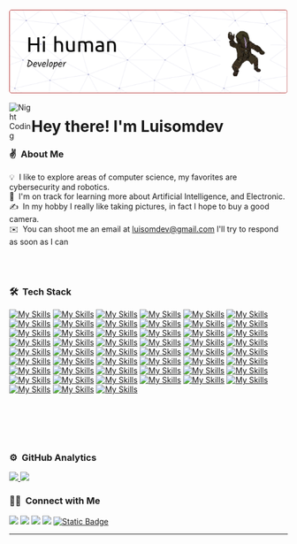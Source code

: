 ![Aditya Vikram Singh Banner](https://github.com/luisomdev/luisomdev/blob/main/resources/github-header-image.png)

<img alt="Night Coding" src="https://media2.giphy.com/media/v1.Y2lkPTc5MGI3NjExeno5MW1mbjc2OXpqMDhxNzVuZ2Rma2Zzamk5dGZya3J6ZWtya3E4biZlcD12MV9pbnRlcm5hbF9naWZfYnlfaWQmY3Q9Zw/BK1EfIsdkKZMY/giphy.gif" width='40' align="left"/><h1> Hey there! I'm Luisomdev</h1>


### :v: &nbsp;About Me

💡 &nbsp;I like to explore areas of computer science, my favorites are cybersecurity and robotics.\
🌱 &nbsp;I'm on track for learning more about Artificial Intelligence, and Electronic.\
✍️ &nbsp;In my hobby I really like taking pictures, in fact I hope to buy a good camera.\
✉️ &nbsp;You can shoot me an email at luisomdev@gmail.com I'll try to respond as soon as I can

<br> </br>

### 🛠 &nbsp;Tech Stack

[![My Skills](https://skillicons.dev/icons?i=html)](https://developer.mozilla.org/es/docs/Glossary/HTML5)
[![My Skills](https://skillicons.dev/icons?i=htmx)](https://www.sqlite.org/)
[![My Skills](https://skillicons.dev/icons?i=css)]([https://docker.com](https://developer.mozilla.org/en-US/docs/Web/CSS))
[![My Skills](https://skillicons.dev/icons?i=js)]([https://docker.com](https://developer.mozilla.org/en-US/docs/Web/JavaScript))
[![My Skills](https://skillicons.dev/icons?i=py)](https://www.python.org/)
[![My Skills](https://skillicons.dev/icons?i=rust)](https://www.rust-lang.org/es)
[![My Skills](https://skillicons.dev/icons?i=typescript)](https://www.typescriptlang.org/docs/)
[![My Skills](https://skillicons.dev/icons?i=cpp)](https://isocpp.org/)
[![My Skills](https://skillicons.dev/icons?i=java)](https://www.oracle.com/java/)
[![My Skills](https://skillicons.dev/icons?i=sqlite)](https://www.sqlite.org/)
[![My Skills](https://skillicons.dev/icons?i=postgres)](https://www.sqlite.org/)
[![My Skills](https://skillicons.dev/icons?i=mysql)](https://www.sqlite.org/)
[![My Skills](https://skillicons.dev/icons?i=mongodb)](https://www.sqlite.org/)
[![My Skills](https://skillicons.dev/icons?i=redis)](https://www.sqlite.org/)
[![My Skills](https://skillicons.dev/icons?i=vue)](https://www.sqlite.org/)
[![My Skills](https://skillicons.dev/icons?i=tailwind)](https://www.sqlite.org/)
[![My Skills](https://skillicons.dev/icons?i=svg)](https://www.sqlite.org/)
[![My Skills](https://skillicons.dev/icons?i=figma)](https://www.sqlite.org/)
[![My Skills](https://skillicons.dev/icons?i=tauri)](https://www.sqlite.org/)
[![My Skills](https://skillicons.dev/icons?i=vite)](https://www.sqlite.org/)
[![My Skills](https://skillicons.dev/icons?i=vitest)](https://www.sqlite.org/)
[![My Skills](https://skillicons.dev/icons?i=astro)](https://www.sqlite.org/)
[![My Skills](https://skillicons.dev/icons?i=nuxtjs)](https://www.sqlite.org/)
[![My Skills](https://skillicons.dev/icons?i=docker)](https://www.sqlite.org/)
[![My Skills](https://skillicons.dev/icons?i=nginx)](https://www.sqlite.org/)
[![My Skills](https://skillicons.dev/icons?i=kubernetes)](https://www.sqlite.org/)
[![My Skills](https://skillicons.dev/icons?i=nest)](https://www.sqlite.org/)
[![My Skills](https://skillicons.dev/icons?i=fastapi)](https://www.sqlite.org/)
[![My Skills](https://skillicons.dev/icons?i=spring)](https://www.sqlite.org/)
[![My Skills](https://skillicons.dev/icons?i=go)](https://www.sqlite.org/)
[![My Skills](https://skillicons.dev/icons?i=firebase)](https://www.sqlite.org/)
[![My Skills](https://skillicons.dev/icons?i=supabase)](https://www.sqlite.org/)
[![My Skills](https://skillicons.dev/icons?i=pocketbase)](https://www.sqlite.org/)
[![My Skills](https://skillicons.dev/icons?i=robloxstudio)](https://www.sqlite.org/)
[![My Skills](https://skillicons.dev/icons?i=anaconda)](https://www.sqlite.org/)
[![My Skills](https://skillicons.dev/icons?i=bash)](https://www.sqlite.org/)
[![My Skills](https://skillicons.dev/icons?i=blender)](https://www.sqlite.org/)
[![My Skills](https://skillicons.dev/icons?i=git)](https://www.sqlite.org/)
[![My Skills](https://skillicons.dev/icons?i=github)](https://www.sqlite.org/)
[![My Skills](https://skillicons.dev/icons?i=gcp)](https://www.sqlite.org/)
[![My Skills](https://skillicons.dev/icons?i=hibernate)](https://www.sqlite.org/)
[![My Skills](https://skillicons.dev/icons?i=latex)](https://www.sqlite.org/)
[![My Skills](https://skillicons.dev/icons?i=lua)](https://www.sqlite.org/)
[![My Skills](https://skillicons.dev/icons?i=md)](https://www.sqlite.org/)
[![My Skills](https://skillicons.dev/icons?i=postman)](https://www.sqlite.org/)
[![My Skills](https://skillicons.dev/icons?i=prisma)](https://www.sqlite.org/)
[![My Skills](https://skillicons.dev/icons?i=selenium)](https://www.sqlite.org/)
[![My Skills](https://skillicons.dev/icons?i=godot)](https://www.sqlite.org/)
[![My Skills](https://skillicons.dev/icons?i=wasm)](https://www.sqlite.org/)
[![My Skills](https://skillicons.dev/icons?i=opencv)](https://www.sqlite.org/)
[![My Skills](https://skillicons.dev/icons?i=Docker)](https://docker.com)


<br> </br>
<br> </br>

### ⚙️ &nbsp;GitHub Analytics

<p align="left">
<a href="https://github.com/luisomdev">
  <img height="180em" src="https://github-readme-stats-eight-theta.vercel.app/api?username=luisomdev&show_icons=true&theme=algolia&include_all_commits=true&count_private=true"/>
  <img height="180em" src="https://github-readme-stats-eight-theta.vercel.app/api/top-langs/?username=luisomdev&layout=compact&langs_count=8&theme=algolia"/>
</a>
</p>

### 🤝🏻 &nbsp;Connect with Me

<p align="left">
<a href="https://discord.com/channels/@me"><img src="https://badgen.net/badge/icon/discord?icon=discord&label=luisomdev60"/></a>
<a href="https://www.linkedin.com/in/luisomdev60/"><img src="https://badgen.net/badge/icon/Linkedin?icon=rss&label=luisomdev"/></a>
<a href="mailto:luisomdev@gmail.com"><img src="https://badgen.net/badge/icon/email?icon=rss&label=luisomdev@gmail.com"/></a>
<a href="https://www.facebook.com/profile.php?id=61569572443695"><img src="https://badgen.net/badge/icon/Facebook?icon=rss&label=luisomdev"/></a>
<a href="https://github.com/luisomdev"> <img alt="Static Badge" src="https://badgen.net/badge/icon/github?icon=github&label=luisomdev">
 </a>

  
</p>

-----
